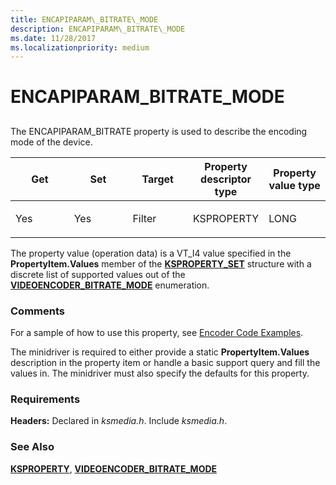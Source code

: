 ```yaml
---
title: ENCAPIPARAM\_BITRATE\_MODE
description: ENCAPIPARAM\_BITRATE\_MODE
ms.date: 11/28/2017
ms.localizationpriority: medium
---
```


# ENCAPIPARAM\_BITRATE\_MODE


## <span id="ddk_encapiparam_bitrate_mode_ks"></span><span id="DDK_ENCAPIPARAM_BITRATE_MODE_KS"></span>


The ENCAPIPARAM\_BITRATE property is used to describe the encoding mode of the device.

<table>
<colgroup>
<col width="20%" />
<col width="20%" />
<col width="20%" />
<col width="20%" />
<col width="20%" />
</colgroup>
<thead>
<tr class="header">
<th>Get</th>
<th>Set</th>
<th>Target</th>
<th>Property descriptor type</th>
<th>Property value type</th>
</tr>
</thead>
<tbody>
<tr class="odd">
<td><p>Yes</p></td>
<td><p>Yes</p></td>
<td><p>Filter</p></td>
<td><p>KSPROPERTY</p></td>
<td><p>LONG</p></td>
</tr>
</tbody>
</table>

 

The property value (operation data) is a VT\_I4 value specified in the **PropertyItem.Values** member of the [**KSPROPERTY\_SET**](/windows-hardware/drivers/ddi/ks/ns-ks-ksproperty_set) structure with a discrete list of supported values out of the [**VIDEOENCODER\_BITRATE\_MODE**](/windows-hardware/drivers/ddi/ksmedia/ne-ksmedia-videoencoder_bitrate_mode) enumeration.

### Comments

For a sample of how to use this property, see [Encoder Code Examples](./encoder-code-examples.md).

The minidriver is required to either provide a static **PropertyItem.Values** description in the property item or handle a basic support query and fill the values in. The minidriver must also specify the defaults for this property.

### Requirements

**Headers:** Declared in *ksmedia.h*. Include *ksmedia.h*.

### See Also

[**KSPROPERTY**](/windows-hardware/drivers/ddi/ks/ns-ks-ksidentifier), [**VIDEOENCODER\_BITRATE\_MODE**](/windows-hardware/drivers/ddi/ksmedia/ne-ksmedia-videoencoder_bitrate_mode)

 

